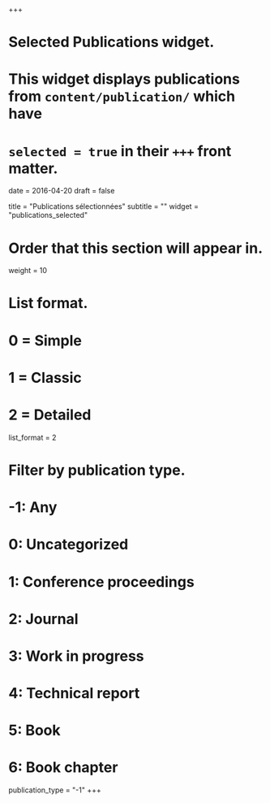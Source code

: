 +++
# Selected Publications widget.
# This widget displays publications from `content/publication/` which have
# `selected = true` in their `+++` front matter.

date = 2016-04-20
draft = false

title = "Publications sélectionnées"
subtitle = ""
widget = "publications_selected"

# Order that this section will appear in.
weight = 10

# List format.
#   0 = Simple
#   1 = Classic
#   2 = Detailed
list_format = 2

# Filter by publication type.
# -1: Any
#  0: Uncategorized
#  1: Conference proceedings
#  2: Journal
#  3: Work in progress
#  4: Technical report
#  5: Book
#  6: Book chapter
publication_type = "-1"
+++

